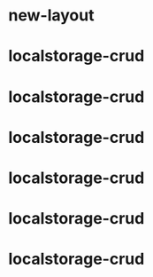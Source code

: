 # new-layout
# localstorage-crud
# localstorage-crud
# localstorage-crud
# localstorage-crud
# localstorage-crud
# localstorage-crud
